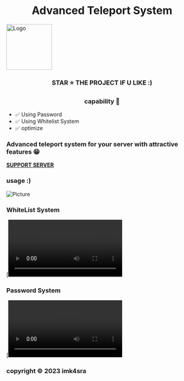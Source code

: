 <h1 align='center'>Advanced Teleport System </h1> 
 <img src="https://cdn.discordapp.com/emojis/897728221813047327.webp?size=96&quality=lossless" alt="Logo" width="120" height="120">
  </a>
<h3 align='center'> STAR ⭐ THE PROJECT IF U LIKE :) </h3>

 <h3 align='center'> capability 📑 </h3>
 
- ✅ Using Password
- ✅ Using Whitelist System
- ✅ optimize 

   
<h3> Advanced teleport system for your server with attractive features 😁 </h3>
 </a> </div>

**[SUPPORT SERVER]([https://discord.gg/RXnU7Zpwnm](https://discord.gg/pider-reearch-center-916617195134529556))**

### usage :)
![Picture](https://cdn.discordapp.com/attachments/917202287817011250/1149391912277639248/Screenshot_2023-09-07_203656.png)

### WhiteList System
[![Watch the video](https://cdn.discordapp.com/attachments/917202287817011250/1149391908200779866/2023.09.07-20.27.mp4)

### Password System
[![Watch the video](https://cdn.discordapp.com/attachments/917202287817011250/1149391887149572136/2023.09.07-20.28.mp4)
### copyright ©️ 2023 imk4sra
